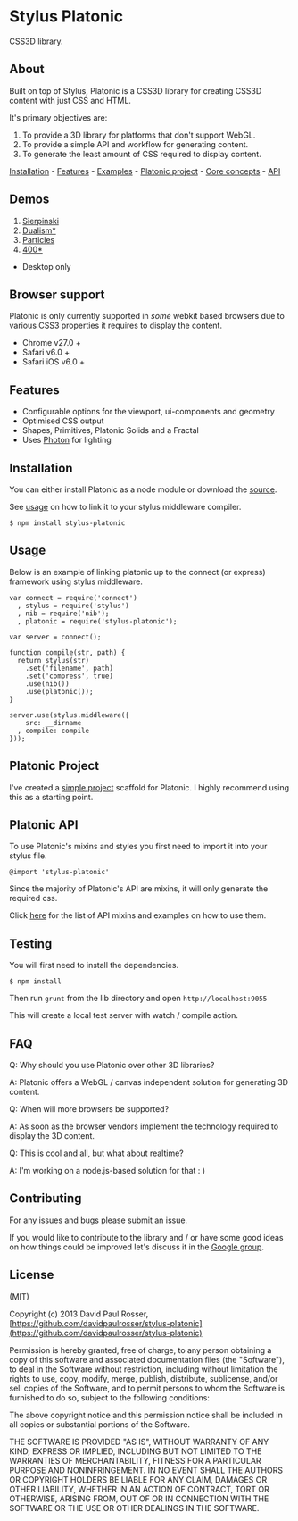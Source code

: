 # Stylus Platonic

CSS3D library.


## About

Built on top of Stylus, Platonic is a CSS3D library for creating CSS3D content with just CSS and HTML. 

It's primary objectives are:

1. To provide a 3D library for platforms that don't support WebGL.
2. To provide a simple API and workflow for generating content.
3. To generate the least amount of CSS required to display content.

[Installation](#installation) - [Features](#features) - [Examples](#examples) - [Platonic project](#platonic-project) - [Core concepts](https://github.com/davidpaulrosser/stylus-platonic/wiki/Core-concepts) - [API](https://github.com/davidpaulrosser/stylus-platonic/wiki/API)

## Demos

1. [Sierpinski](davidpaulrosser.github.io/stylus-platonic)
2. [Dualism*](davidpaulrosser.github.io/stylus-platonic/dualism.html)
3. [Particles](davidpaulrosser.github.io/stylus-platonic/particles.html)
3. [400*](davidpaulrosser.github.io/stylus-platonic/400.html)

* Desktop only

## Browser support

Platonic is only currently supported in *some* webkit based browsers due to various CSS3 properties it requires to display the content.

* Chrome v27.0 +
* Safari v6.0 +
* Safari iOS v6.0 +

## Features

* Configurable options for the viewport, ui-components and geometry
* Optimised CSS output
* Shapes, Primitives, Platonic Solids and a Fractal
* Uses [Photon](http://photon.attasi.com/) for lighting

## Installation

You can either install Platonic as a node module or download the [source](http://zip). 

See [usage](#usage) on how to link it to your stylus middleware compiler.

```
$ npm install stylus-platonic
``` 

## Usage

Below is an example of linking platonic up to the connect (or express) framework using stylus middleware.

```
var connect = require('connect')
  , stylus = require('stylus')
  , nib = require('nib');
  , platonic = require('stylus-platonic');

var server = connect();

function compile(str, path) {
  return stylus(str)
    .set('filename', path)
    .set('compress', true)
    .use(nib())
    .use(platonic());
}

server.use(stylus.middleware({
    src: __dirname
  , compile: compile
}));
```

## Platonic Project

I've created a [simple project](https://github.com/davidpaulrosser/platonic-project) scaffold for Platonic. I highly recommend using this as a starting point.

## Platonic API

To use Platonic's mixins and styles you first need to import it into your stylus file.

```
@import 'stylus-platonic'
```

Since the majority of Platonic's API are mixins, it will only generate the required css.

Click [here](https://github.com/davidpaulrosser/stylus-platonic/wiki/API) for the list of API mixins and examples on how to use them.

## Testing

You will first need to install the dependencies.

```
$ npm install
```

Then run ```grunt``` from the lib directory and open ```http://localhost:9055```

This will create a local test server with watch / compile action.


## FAQ

Q: Why should you use Platonic over other 3D libraries?

A: Platonic offers a WebGL / canvas independent solution for generating 3D content.

Q: When will more browsers be supported?

A: As soon as the browser vendors implement the technology required to display the 3D content.

Q: This is cool and all, but what about realtime?

A: I'm working on a node.js-based solution for that : )


## Contributing

For any issues and bugs please submit an issue.

If you would like to contribute to the library and / or have some good ideas on how things could be improved let's discuss it in the [Google group]().


## License

(MIT)

Copyright (c) 2013 David Paul Rosser, [https://github.com/davidpaulrosser/stylus-platonic](https://github.com/davidpaulrosser/stylus-platonic)

Permission is hereby granted, free of charge, to any person obtaining a copy of this software and associated documentation files (the "Software"), to deal in the Software without restriction, including without limitation the rights to use, copy, modify, merge, publish, distribute, sublicense, and/or sell copies of the Software, and to permit persons to whom the Software is furnished to do so, subject to the following conditions:

The above copyright notice and this permission notice shall be included in all copies or substantial portions of the Software.

THE SOFTWARE IS PROVIDED "AS IS", WITHOUT WARRANTY OF ANY KIND, EXPRESS OR IMPLIED, INCLUDING BUT NOT LIMITED TO THE WARRANTIES OF MERCHANTABILITY, FITNESS FOR A PARTICULAR PURPOSE AND NONINFRINGEMENT. IN NO EVENT SHALL THE AUTHORS OR COPYRIGHT HOLDERS BE LIABLE FOR ANY CLAIM, DAMAGES OR OTHER LIABILITY, WHETHER IN AN ACTION OF CONTRACT, TORT OR OTHERWISE, ARISING FROM, OUT OF OR IN CONNECTION WITH THE SOFTWARE OR THE USE OR OTHER DEALINGS IN THE SOFTWARE.
